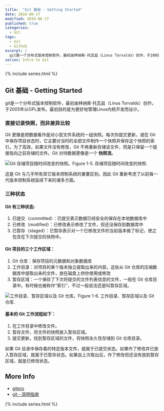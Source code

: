 ```yaml
---
title:  "Git 基础 - Getting Started"
date: 2016-06-17
modified: 2016-06-17
published: true
categories: 
  - Git
tags:
  - Git
  - Github
excerpt: |
  git是一个分布式版本控制软件，最初由林纳斯·托瓦兹（Linus Torvalds）创作，于2005年以GPL发布。最初目的是为更好地管理Linux内核开发而设计。
series: Intro to Git
---
```


{% include series.html %}

## Git 基础 - Getting Started

git是一个分布式版本控制软件，最初由林纳斯·托瓦兹（Linus Torvalds）创作，于2005年以GPL发布。最初目的是为更好地管理Linux内核开发而设计。

### 直接记录快照，而非差异比较

Git 更像是把数据看作是对小型文件系统的一组快照。每次你提交更新，或在 Git 中保存项目状态时，它主要对当时的全部文件制作一个快照并保存这个快照的索引。为了高效，如果文件没有修改，Git 不再重新存储该文件，而是只保留一个链接指向之前存储的文件。Git 对待数据更像是一个 **快照流**。

![Git 存储项目随时间改变的快照。](https://git-scm.com/book/en/v2/book/01-introduction/images/snapshots.png)Figure 1-5. 存储项目随时间改变的快照.

这是 Git 与几乎所有其它版本控制系统的重要区别。因此 Git 重新考虑了以前每一代版本控制系统延续下来的诸多方面。

### 三种状态

#### Git 有三种状态:

1. 已提交（committed）：已提交表示数据已经安全的保存在本地数据库中
2. 已修改（modified）：已修改表示修改了文件，但还没保存到数据库中
3. 已暂存（staged）：已暂存表示对一个已修改文件的当前版本做了标记，使之包含在下次提交的快照中。

#### Git 项目的三个工作区域：

1. Git 仓库：保存项目的元数据和对象数据库
2. 工作目录：对项目的某个版本独立提取出来的内容。这些从 Git 仓库的压缩数据库中提取出来的文件，放在磁盘上供你使用或修改
3. 暂存区域：一个保存了下次将提交的文件列表信息的文件，一般在 Git 仓库目录中。有时候也被称作“索引”，不过一般说法还是叫暂存区域。

![工作目录、暂存区域以及 Git 仓库。](https://git-scm.com/book/en/v2/book/01-introduction/images/areas.png)Figure 1-6. 工作目录、暂存区域以及 Git 仓库.

#### 基本的 Git 工作流程如下：

1. 在工作目录中修改文件。
2. 暂存文件，将文件的快照放入暂存区域。
3. 提交更新，找到暂存区域的文件，将快照永久性存储到 Git 仓库目录。

如果 Git 目录中保存着的特定版本文件，就属于已提交状态。如果作了修改并已放入暂存区域，就属于已暂存状态。如果自上次取出后，作了修改但还没有放到暂存区域，就是已修改状态。

## More Info

* [gitpro](https://git-scm.com/book/zh/v2/)
* [git - 简明指南](http://rogerdudler.github.io/git-guide/index.zh.html)

{% include series.html %}
